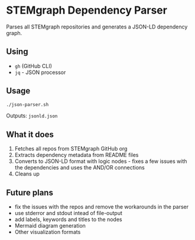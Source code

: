 # STEMgraph Dependency Parser

Parses all STEMgraph repositories and generates a JSON-LD dependency graph.

## Using

- `gh` (GitHub CLI)
- `jq` - JSON processor

## Usage

```bash
./json-parser.sh
```

Outputs: `jsonld.json`

## What it does

1. Fetches all repos from STEMgraph GitHub org
2. Extracts dependency metadata from README files  
3. Converts to JSON-LD format with logic nodes - fixes a few issues with the dependencies and uses the AND/OR connections
4. Cleans up


## Future plans
- fix the issues with the repos and remove the workarounds in the parser
- use stderror and stdout intead of file-output
- add labels, keywords and titles to the nodes
- Mermaid diagram generation
- Other visualization formats

